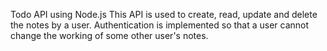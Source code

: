Todo API using Node.js
This API is used to create, read, update and delete the notes by a user. Authentication is implemented so that a user cannot change the working of some other user's notes. 
